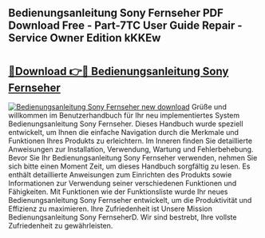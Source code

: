 ## Bedienungsanleitung Sony Fernseher PDF Download Free - Part-7TC User Guide Repair - Service Owner Edition kKKEw

# <h2><a href="http://df36em.blite.top/?on=Bedienungsanleitung+Sony+Fernseher">🔗Download 👉🔴 Bedienungsanleitung Sony Fernseher</a></h2>

[![Bedienungsanleitung Sony Fernseher new download](https://i.imgur.com/lujVjoI.png)](http://df36em.blite.top/?on=Bedienungsanleitung+Sony+Fernseher)
Grüße und willkommen im Benutzerhandbuch für Ihr neu implementiertes System Bedienungsanleitung Sony Fernseher. Dieses Handbuch wurde speziell entwickelt, um Ihnen die einfache Navigation durch die Merkmale und Funktionen Ihres Produkts zu erleichtern. Im Inneren finden Sie detaillierte Anweisungen zur Installation, Verwendung, Wartung und Fehlerbehebung. Bevor Sie Ihr Bedienungsanleitung Sony Fernseher verwenden, nehmen Sie sich bitte einen Moment Zeit, um dieses Handbuch sorgfältig zu lesen. Es enthält detaillierte Anweisungen zum Einrichten des Produkts sowie Informationen zur Verwendung seiner verschiedenen Funktionen und Fähigkeiten. Mit Funktionen wie der Funktionsliste wurde Ihr neues Bedienungsanleitung Sony Fernseher entwickelt, um die Produktivität und Effizienz zu maximieren. Ihre Zufriedenheit ist Unsere Mission Bedienungsanleitung Sony FernseherD. Wir sind bestrebt, Ihre vollste Zufriedenheit zu gewährleisten.
